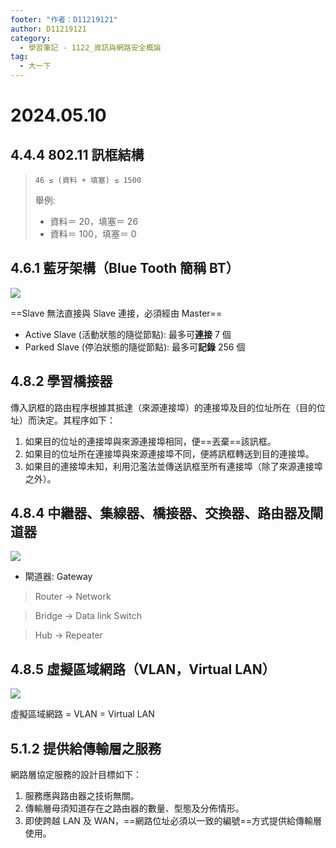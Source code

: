 ```yaml
---
footer: "作者：D11219121"
author: D11219121
category:
  - 學習筆記 - 1122_資訊與網路安全概論
tag:
  - 大一下
---
```


# 2024.05.10

## 4.4.4 802.11 訊框結構

> `46 ≤ (資料 + 填塞) ≤ 1500`
>
> 舉例:
>
> - 資料＝ 20，填塞＝ 26
> - 資料＝ 100，填塞＝ 0

## 4.6.1 藍牙架構（Blue Tooth 簡稱 BT）

![](/studing/information-and-network-security/2024.05.10/0.png)

==Slave 無法直接與 Slave 連接，必須經由 Master==

- Active Slave (活動狀態的隨從節點): 最多可**連接** 7 個
- Parked Slave (停泊狀態的隨從節點): 最多可**記錄** 256 個

## 4.8.2 學習橋接器

傳入訊框的路由程序根據其抵達（來源連接埠）的連接埠及目的位址所在（目的位址）而決定。其程序如下：

1. 如果目的位址的連接埠與來源連接埠相同，便==丟棄==該訊框。
2. 如果目的位址所在連接埠與來源連接埠不同，便將訊框轉送到目的連接埠。
3. 如果目的連接埠未知，利用氾濫法並傳送訊框至所有連接埠（除了來源連接埠之外）。

## 4.8.4 中繼器、集線器、橋接器、交換器、路由器及閘道器

![](/studing/information-and-network-security/2024.05.10/1.png)

- 閘道器: Gateway

> Router → Network

> Bridge → Data link
> Switch

> Hub →
> Repeater

## 4.8.5 虛擬區域網路（VLAN，Virtual LAN）

![](/studing/information-and-network-security/2024.05.10/2.png)

虛擬區域網路 = VLAN = Virtual LAN

## 5.1.2 提供給傳輸層之服務

網路層協定服務的設計目標如下：

1. 服務應與路由器之技術無關。
2. 傳輸層毋須知道存在之路由器的數量、型態及分佈情形。
3. 即使跨越 LAN 及 WAN，==網路位址必須以一致的編號==方式提供給傳輸層使用。
